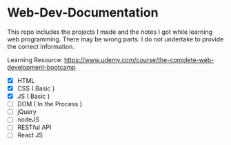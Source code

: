 # Web-Dev-Documentation
  This repo includes the projects I made and the notes I got while learning web programming. There may be wrong parts. I do not undertake to provide the correct information.

Learning Resource: https://www.udemy.com/course/the-complete-web-development-bootcamp

- [X] HTML 
- [X] CSS ( Basic )
- [X] JS ( Basic )
- [ ] DOM ( In the Process )
- [ ] jQuery
- [ ] nodeJS
- [ ] RESTful API
- [ ] React JS
